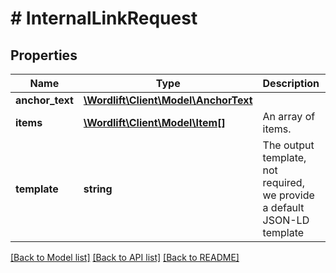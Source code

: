 # # InternalLinkRequest

## Properties

Name | Type | Description | Notes
------------ | ------------- | ------------- | -------------
**anchor_text** | [**\Wordlift\Client\Model\AnchorText**](AnchorText.md) |  | [optional]
**items** | [**\Wordlift\Client\Model\Item[]**](Item.md) | An array of items. |
**template** | **string** | The output template, not required, we provide a default JSON-LD template | [optional]

[[Back to Model list]](../../README.md#models) [[Back to API list]](../../README.md#endpoints) [[Back to README]](../../README.md)
